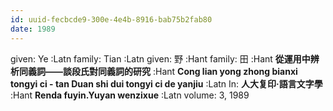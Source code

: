 ```yaml
---
id: uuid-fecbcde9-300e-4e4b-8916-bab75b2fab80
date: 1989
---
```


given: Ye :Latn
family: Tian :Latn
given: 野 :Hant
family: 田 :Hant
**從運用中辨析同義詞——談段氏對同義詞的研究** :Hant
**Cong lian yong zhong bianxi tongyi ci - tan Duan shi dui tongyi ci de yanjiu** :Latn
In: 
**人大复印·語言文字學** :Hant
**Renda fuyin.Yuyan wenzixue** :Latn
volume: 3, 1989